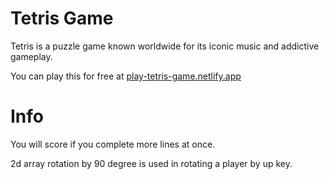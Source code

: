 # Tetris Game
Tetris is a puzzle game known worldwide for its iconic music and addictive gameplay. 

You can play this for free at [play-tetris-game.netlify.app](play-tetris-game.netlify.app)

# Info
You will score if you complete more lines at once.

2d array rotation by 90 degree is used in rotating a player by up key.
